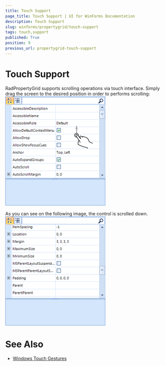 ```yaml
---
title: Touch Support
page_title: Touch Support | UI for WinForms Documentation
description: Touch Support
slug: winforms/propertygrid/touch-support
tags: touch,support
published: True
position: 9
previous_url: propertygrid-touch-support
---
```


# Touch Support

RadPropertyGrid supports scrolling operations via touch interface. Simply drag the screen to the desired position in order to performs scrolling:<br>![propertygrid-touch-support 001](images/propertygrid-touch-support001.png)

As you can see on the following image, the control is scrolled down.<br>![propertygrid-touch-support 002](images/propertygrid-touch-support002.png)

# See Also

 * [Windows Touch Gestures](http://msdn.microsoft.com/en-us/library/windows/desktop/dd940543(v=vs.85).aspx)
